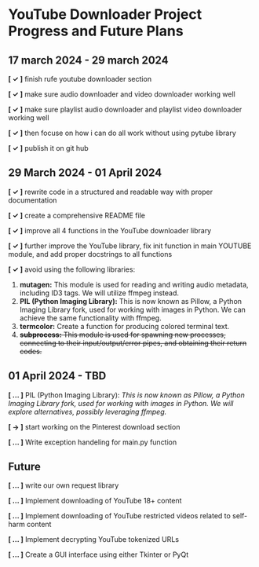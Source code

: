 # YouTube Downloader Project Progress and Future Plans

## 17 march 2024 - 29 march 2024
<!-- 
✓    -  done ,
→    -  continue  ,
...  -  not done yet

for making it check true 
-->

**[ ✓ ]** finish rufe youtube downloader section

**[ ✓ ]** make sure audio downloader and video downloader working well

**[ ✓ ]** make sure playlist audio downloader and playlist   video downloader working well

**[ ✓ ]** then focuse on how i can do all work without using pytube library

**[ ✓ ]** publish it on git hub

## 29 March 2024 - 01 April 2024

**[ ✓ ]** rewrite code in a structured and readable way with proper documentation

**[ ✓ ]** create a comprehensive README file

**[ ✓ ]** improve all 4 functions in the YouTube downloader library

**[ ✓ ]** further improve the YouTube library, fix init function in main YOUTUBE module, and add proper docstrings to all functions

**[ ✓ ]** avoid using the following libraries:

1. **mutagen:** This module is used for reading and writing audio metadata, including ID3 tags. We will utilize ffmpeg instead.
2. **PIL (Python Imaging Library):** This is now known as Pillow, a Python Imaging Library fork, used for working with images in Python. We can achieve the same functionality with ffmpeg.
3. **termcolor:** Create a function for producing colored terminal text.
4. ~~**subprocess:** This module is used for spawning new processes, connecting to their input/output/error pipes, and obtaining their return codes.~~

## 01 April 2024 - TBD

**[ ... ]** PIL (Python Imaging Library): *This is now known as Pillow, a Python Imaging Library fork, used for working with images in Python. We will explore alternatives, possibly leveraging ffmpeg.*

**[ → ]** start working on the Pinterest download section

**[ ... ]** Write exception handeling for main.py function

## Future

**[ ... ]** write our own request library

**[ ... ]** Implement downloading of YouTube 18+ content

**[ ... ]**  Implement downloading of YouTube restricted videos related to self-harm content

**[ ... ]**  Implement decrypting YouTube tokenized URLs

**[ ... ]**  Create a GUI interface using either Tkinter or PyQt
